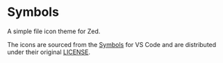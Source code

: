 # Symbols

A simple file icon theme for Zed.

The icons are sourced from the [Symbols](https://github.com/miguelsolorio/vscode-symbols) for VS Code and are distributed under their original [LICENSE](https://github.com/miguelsolorio/vscode-symbols/blob/main/LICENSE).
